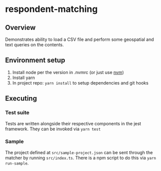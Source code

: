 # respondent-matching

## Overview

Demonstrates ability to load a CSV file and perform some geospatial and
text queries on the contents.

## Environment setup

1. Install node per the version in .nvmrc (or just use [nvm](https://nvm.sh))
2. Install yarn
3. In project repo: `yarn install` to setup dependencies and git hooks

## Executing

### Test suite

Tests are written alongside their respective components in the jest framework. They can be invoked via `yarn test`

### Sample

The project defined at `src/sample-project.json` can be sent through the
matcher by running `src/index.ts`. There is a npm script to do this via
`yarn run-sample`.
